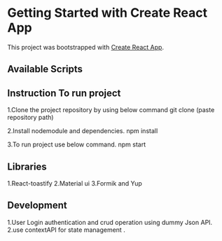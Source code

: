 # Getting Started with Create React App

This project was bootstrapped with [Create React App](https://github.com/facebook/create-react-app).

## Available Scripts

## Instruction To run project

1.Clone the project repository by using below command
  git clone (paste repository path)

2.Install nodemodule and dependencies.
  npm install

3.To run project use below command.
  npm start 


##  Libraries

1.React-toastify
2.Material ui
3.Formik and Yup

##  Development

1.User Login authentication and crud operation using dummy Json API.
2.use contextAPI for state management .
